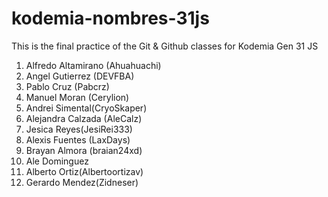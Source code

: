 # kodemia-nombres-31js

This is the final practice of the Git &amp; Github classes for Kodemia Gen 31 JS

1. Alfredo Altamirano (Ahuahuachi)
2. Angel Gutierrez (DEVFBA)
3. Pablo Cruz (Pabcrz)
4. Manuel Moran (Cerylion)
5. Andrei Simental(CryoSkaper)
6. Alejandra Calzada (AleCalz)
7. Jesica Reyes(JesiRei333)
8. Alexis Fuentes (LaxDays)
9. Brayan Almora (braian24xd)
10. Ale Dominguez
11. Alberto Ortiz(Albertoortizav)
12. Gerardo Mendez(Zidneser)